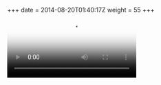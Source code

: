 +++
date = 2014-08-20T01:40:17Z
weight = 55
+++
<video poster="video/iPhone5S.jpg" controls>
	<source src="video/iPhone5S.mp4" type="video/mp4">
	<source src="video/iPhone Mixtape.webm" type="video/webm">
	Your browser does not support the video tag.
</video>

